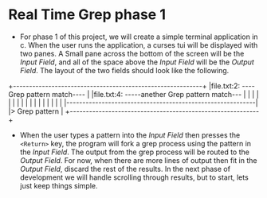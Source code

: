 # Real Time Grep phase 1 

- For phase 1 of this project, we will create a simple terminal application in c.  When the user runs the application, a curses tui will be displayed with two  panes. A Small pane across the bottom of the screen will be the *Input Field*, and all of the space above the *Input Field* will be the *Output Field*.  The layout of the two fields should look like the following.


+-----------------------------------------------------------+
|file.txt:2: ----Grep pattern match----                     |
|file.txt:4: -----anether Grep pattern match---             |
|                                                           |
|                                                           |
|                                                           |
|                                                           |
|                                                           |
|                                                           |
|                                                           |
|                                                           |
|-----------------------------------------------------------|
|> Grep pattern                                             |
+-----------------------------------------------------------+

- When the user types a pattern into the *Input Field* then presses the `<Return>` key,  the program will fork a grep process using the pattern in the *Input Field*.  The output from the grep process will be routed to the *Output Field*.  For now, when there are more lines of output then fit in the *Output Field*,  discard the rest of the results.  In the next phase of development we will handle scrolling through results, but to start, lets just keep things simple. 


